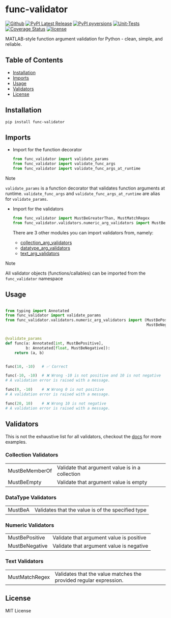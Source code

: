 # func-validator

[![Github](https://img.shields.io/badge/func--validator-000000?style=flat&logo=github&logoColor=white)](https://github.com/patrickboateng/func-validator)
[![PyPI Latest Release](https://img.shields.io/pypi/v/func-validator?style=flat&logo=pypi)](https://pypi.org/project/func-validator/)
[![PyPI pyversions](https://img.shields.io/pypi/pyversions/func-validator.svg?logo=python&style=flat)](https://pypi.python.org/pypi/func-validator/)
[![Unit-Tests](https://github.com/patrickboateng/func-validator/actions/workflows/func-validator-unit-tests.yml/badge.svg)](https://github.com/patrickboateng/func-validator/actions/workflows/func-validator-unit-tests.yml)
[![Coverage Status](https://coveralls.io/repos/github/patrickboateng/func-validator/badge.svg?branch=main)](https://coveralls.io/github/patrickboateng/func-validator?branch=main)
[![license](https://img.shields.io/pypi/l/func-validator?style=flat&logo=opensourceinitiative)](https://opensource.org/license/mit/)

MATLAB-style function argument validation for Python - clean, simple, and
reliable.

## Table of Contents

- [Installation](#installation)
- [Imports](#imports)
- [Usage](#usage)
- [Validators](#validators)
- [License](#license)

## Installation

```shell
pip install func-validator
```

## Imports

- Import for the function decorator

  ```python
  from func_validator import validate_params
  from func_validator import validate_func_args
  from func_validator import validate_func_args_at_runtime 
  ```

> [!NOTE]
> `validate_params` is a function decorator that validates function arguments
> at runtime. `validate_func_args` and `validate_func_args_at_runtime`
> are alias for `validate_params`.

- Import for the validators

  ```python
  from func_validator import MustBeGreaterThan, MustMatchRegex 
  from func_validator.validators.numeric_arg_validators import MustBeGreaterThan
  ```

  There are 3 other modules you can import validators from, namely:

    - [collection_arg_validators](#collection-validators)
    - [datatype_arg_validators](#datatype-validators)
    - [text_arg_validators](#text-validators)

> [!NOTE]
> All validator objects (functions/callables) can be imported from the
> `func_validator` namespace

## Usage

```python

from typing import Annotated
from func_validator import validate_params
from func_validator.validators.numeric_arg_validators import (MustBePositive,
                                                              MustBeNegative)


@validate_params
def func(a: Annotated[int, MustBePositive],
         b: Annotated[float, MustBeNegative]):
    return (a, b)


func(10, -10)   # ✅ Correct

func(-10, -10)  # ❌ Wrong -10 is not positive and 10 is not negative
# A validation error is raised with a message.

func(0, -10)    # ❌ Wrong 0 is not positive
# A validation error is raised with a message.

func(20, 10)    # ❌ Wrong 10 is not negative
# A validation error is raised with a message.
```

## Validators

This is not the exhaustive list for all validators, checkout
the [docs](https://func-validator.readthedocs.io/en/latest/)
for more examples.

### Collection Validators

<table>
    <tr>
        <td>MustBeMemberOf</td>
        <td>Validate that argument value is in a collection</td>
    </tr>
    <tr>
        <td>MustBeEmpty</td>
        <td>Validate that argument value is empty</td>
    </tr>
</table>

### DataType Validators

<table>
    <tr>
        <td>MustBeA</td>
        <td>Validates that the value is of the specified type</td>
    </tr>
</table>

### Numeric Validators

<table>
    <tr>
        <td>MustBePositive</td>
        <td>Validate that argument value is positive</td>
    </tr>
    <tr>
        <td>MustBeNegative</td>
        <td>Validate that argument value is negative</td>
    </tr>
</table>

### Text Validators

<table>
    <tr>
        <td>MustMatchRegex</td>
        <td>Validates that the value matches the provided regular expression.</td>
    </tr>
</table>

## License

MIT License
